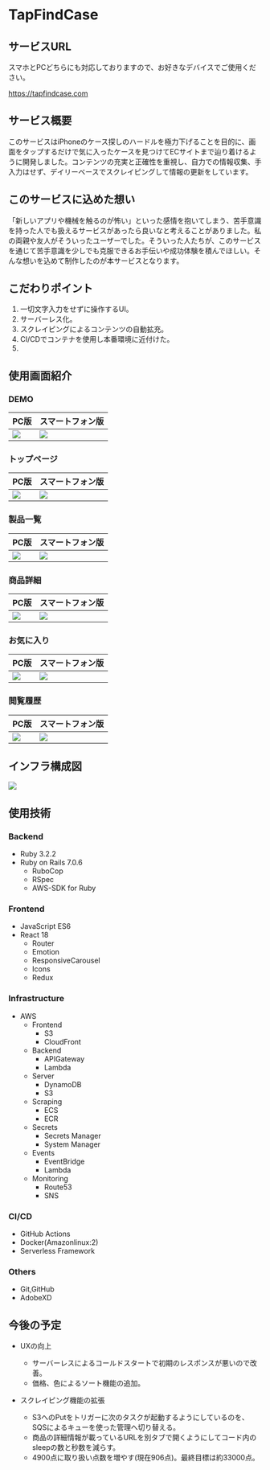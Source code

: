 # TapFindCase

## サービスURL

スマホとPCどちらにも対応しておりますので、お好きなデバイスでご使用ください。

https://tapfindcase.com

## サービス概要

このサービスはiPhoneのケース探しのハードルを極力下げることを目的に、画面をタップするだけで気に入ったケースを見つけてECサイトまで辿り着けるように開発しました。コンテンツの充実と正確性を重視し、自力での情報収集、手入力はせず、デイリーベースでスクレイピングして情報の更新をしています。

## このサービスに込めた想い

「新しいアプリや機械を触るのが怖い」といった感情を抱いてしまう、苦手意識を持った人でも扱えるサービスがあったら良いなと考えることがありました。私の両親や友人がそういったユーザーでした。そういった人たちが、このサービスを通じて苦手意識を少しでも克服できるお手伝いや成功体験を積んでほしい。そんな想いを込めて制作したのが本サービスとなります。

## こだわりポイント

1. 一切文字入力をせずに操作するUI。
2. サーバーレス化。
3. スクレイピングによるコンテンツの自動拡充。
4. CI/CDでコンテナを使用し本番環境に近付けた。
5. 

## 使用画面紹介

### DEMO

|PC版|スマートフォン版|
|:-----------|:-----------|
|<img src="./pc_demo.gif">|<img src="./iphone_demo.gif">|

### トップページ

|PC版|スマートフォン版|
|:-----------|:-----------|
|<img src="./pc_top.png">|<img src="./iphone_top.PNG">|

### 製品一覧

|PC版|スマートフォン版|
|:-----------|:-----------|
|<img src="./pc_products_list.png">|<img src="./iphone_products_list.PNG">|

### 商品詳細

|PC版|スマートフォン版|
|:-----------|:-----------|
|<img src="./pc_detail.png">|<img src="./iphone_detail.PNG">|

### お気に入り

|PC版|スマートフォン版|
|:-----------|:-----------|
|<img src="./pc_favorites_list.png">|<img src="./iphone_favorites_list.PNG">|

### 閲覧履歴

|PC版|スマートフォン版|
|:-----------|:-----------|
|<img src="./pc_histories_list.png">|<img src="./iphone_histories_list.PNG">|

## インフラ構成図

<img src="./TapFindCase.drawio.png">

## 使用技術

### Backend

- Ruby 3.2.2
- Ruby on Rails 7.0.6
  - RuboCop
  - RSpec
  - AWS-SDK for Ruby

### Frontend

- JavaScript ES6
- React 18
  - Router
  - Emotion
  - ResponsiveCarousel
  - Icons
  - Redux

### Infrastructure

- AWS
  - Frontend
    - S3
    - CloudFront
  - Backend
    - APIGateway
    - Lambda
  - Server
    - DynamoDB
    - S3
  - Scraping
    - ECS
    - ECR
  - Secrets
    - Secrets Manager
    - System Manager
  - Events
    - EventBridge
    - Lambda
  - Monitoring
    - Route53
    - SNS

### CI/CD

- GitHub Actions
- Docker(Amazonlinux:2)
- Serverless Framework

### Others

- Git,GitHub
- AdobeXD

## 今後の予定

- UXの向上
  - サーバーレスによるコールドスタートで初期のレスポンスが悪いので改善。
  - 価格、色によるソート機能の追加。

- スクレイピング機能の拡張
  - S3へのPutをトリガーに次のタスクが起動するようにしているのを、SQSによるキューを使った管理へ切り替える。
  - 商品の詳細情報が載っているURLを別タブで開くようにしてコード内のsleepの数と秒数を減らす。
  - 4900点に取り扱い点数を増やす(現在906点)。最終目標は約33000点。
